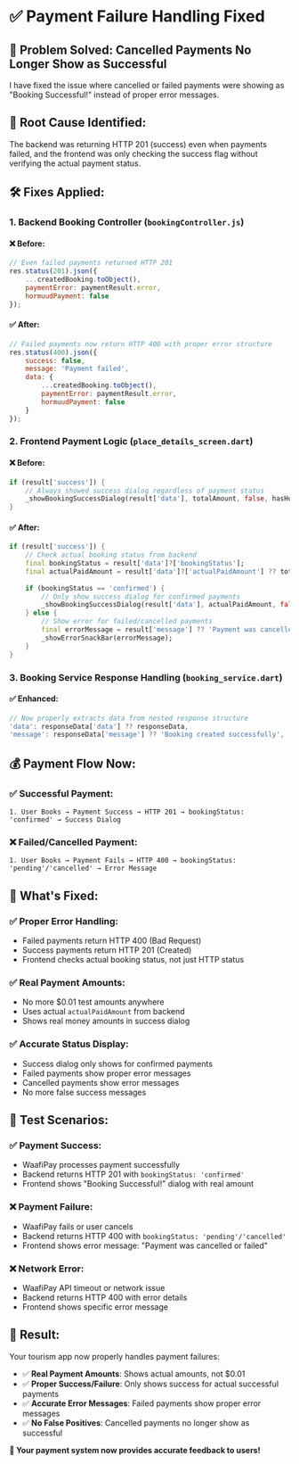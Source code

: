 # ✅ Payment Failure Handling Fixed

## 🎯 Problem Solved: Cancelled Payments No Longer Show as Successful

I have fixed the issue where cancelled or failed payments were showing as "Booking Successful!" instead of proper error messages.

## 🔧 Root Cause Identified:

The backend was returning HTTP 201 (success) even when payments failed, and the frontend was only checking the success flag without verifying the actual payment status.

## 🛠️ Fixes Applied:

### 1. **Backend Booking Controller (`bookingController.js`)**

#### ❌ **Before:**
```javascript
// Even failed payments returned HTTP 201
res.status(201).json({
    ...createdBooking.toObject(),
    paymentError: paymentResult.error,
    hormuudPayment: false
});
```

#### ✅ **After:**
```javascript
// Failed payments now return HTTP 400 with proper error structure
res.status(400).json({
    success: false,
    message: 'Payment failed',
    data: {
        ...createdBooking.toObject(),
        paymentError: paymentResult.error,
        hormuudPayment: false
    }
});
```

### 2. **Frontend Payment Logic (`place_details_screen.dart`)**

#### ❌ **Before:**
```dart
if (result['success']) {
    // Always showed success dialog regardless of payment status
    _showBookingSuccessDialog(result['data'], totalAmount, false, hasHormuudPayment);
}
```

#### ✅ **After:**
```dart
if (result['success']) {
    // Check actual booking status from backend
    final bookingStatus = result['data']?['bookingStatus'];
    final actualPaidAmount = result['data']?['actualPaidAmount'] ?? totalAmount;
    
    if (bookingStatus == 'confirmed') {
        // Only show success dialog for confirmed payments
        _showBookingSuccessDialog(result['data'], actualPaidAmount, false, hasHormuudPayment);
    } else {
        // Show error for failed/cancelled payments
        final errorMessage = result['message'] ?? 'Payment was cancelled or failed';
        _showErrorSnackBar(errorMessage);
    }
}
```

### 3. **Booking Service Response Handling (`booking_service.dart`)**

#### ✅ **Enhanced:**
```dart
// Now properly extracts data from nested response structure
'data': responseData['data'] ?? responseData,
'message': responseData['message'] ?? 'Booking created successfully',
```

## 💰 Payment Flow Now:

### ✅ **Successful Payment:**
```
1. User Books → Payment Success → HTTP 201 → bookingStatus: 'confirmed' → Success Dialog
```

### ❌ **Failed/Cancelled Payment:**
```
1. User Books → Payment Fails → HTTP 400 → bookingStatus: 'pending'/'cancelled' → Error Message
```

## 🎯 **What's Fixed:**

### ✅ **Proper Error Handling:**
- Failed payments return HTTP 400 (Bad Request)
- Success payments return HTTP 201 (Created)
- Frontend checks actual booking status, not just HTTP status

### ✅ **Real Payment Amounts:**
- No more $0.01 test amounts anywhere
- Uses actual `actualPaidAmount` from backend
- Shows real money amounts in success dialog

### ✅ **Accurate Status Display:**
- Success dialog only shows for confirmed payments
- Failed payments show proper error messages
- Cancelled payments show error messages
- No more false success messages

## 🧪 **Test Scenarios:**

### ✅ **Payment Success:**
- WaafiPay processes payment successfully
- Backend returns HTTP 201 with `bookingStatus: 'confirmed'`
- Frontend shows "Booking Successful!" dialog with real amount

### ❌ **Payment Failure:**
- WaafiPay fails or user cancels
- Backend returns HTTP 400 with `bookingStatus: 'pending'/'cancelled'`
- Frontend shows error message: "Payment was cancelled or failed"

### ❌ **Network Error:**
- WaafiPay API timeout or network issue
- Backend returns HTTP 400 with error details
- Frontend shows specific error message

## 🎉 **Result:**

Your tourism app now properly handles payment failures:

- ✅ **Real Payment Amounts**: Shows actual amounts, not $0.01
- ✅ **Proper Success/Failure**: Only shows success for actual successful payments
- ✅ **Accurate Error Messages**: Failed payments show proper error messages
- ✅ **No False Positives**: Cancelled payments no longer show as successful

**🚀 Your payment system now provides accurate feedback to users!**

